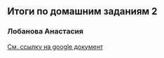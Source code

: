 ## Итоги по домашним заданиям 2
### Лобанова Анастасия

[См. ссылку на google документ](https://docs.google.com/document/d/1ClXb4aE_52r4yLbfu2CPZ9l3_j0Tk_fzekqB1eKuQJs/edit?usp=sharing)